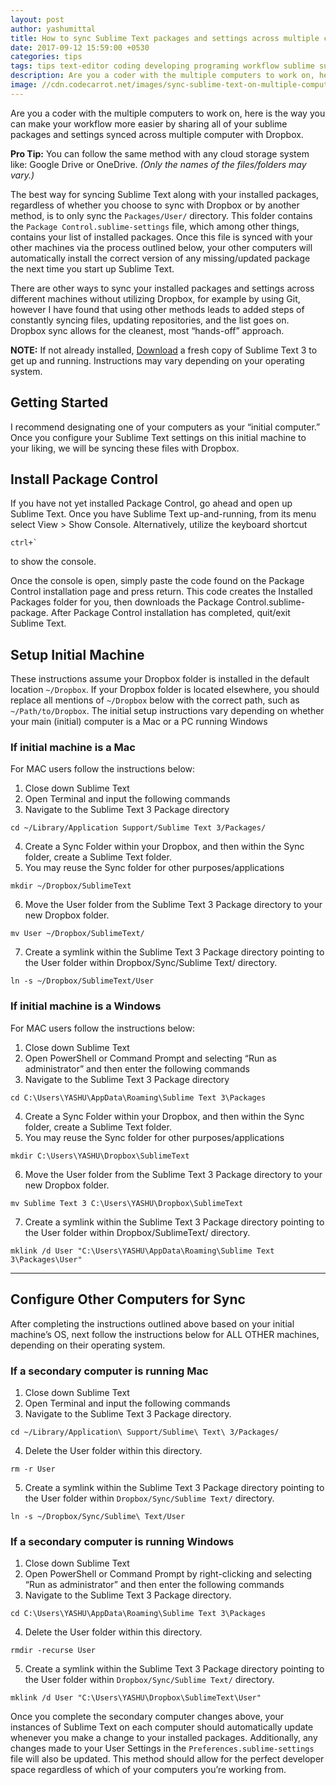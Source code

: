 ```yaml
---
layout: post
author: yashumittal
title: How to sync Sublime Text packages and settings across multiple computers with cloud storage
date: 2017-09-12 15:59:00 +0530
categories: tips
tags: tips text-editor coding developing programing workflow sublime sublime-text sublime-text-packages dropbox mac windows osx sync terminal package-control
description: Are you a coder with the multiple computers to work on, here is the way you can make your workflow more easier by sharing all of your sublime packages and settings synced across multiple computer with Dropbox.
image: //cdn.codecarrot.net/images/sync-sublime-text-on-multiple-computers-with-cloud-storage.png
---
```


Are you a coder with the multiple computers to work on, here is the way you can make your workflow more easier by sharing all of your sublime packages and settings synced across multiple computer with Dropbox.

**Pro Tip:** You can follow the same method with any cloud storage system like: Google Drive or OneDrive. *(Only the names of the files/folders may vary.)*

The best way for syncing Sublime Text along with your installed packages, regardless of whether you choose to sync with Dropbox or by another method, is to only sync the `Packages/User/` directory. This folder contains the `Package Control.sublime-settings` file, which among other things, contains your list of installed packages. Once this file is synced with your other machines via the process outlined below, your other computers will automatically install the correct version of any missing/updated package the next time you start up Sublime Text.

There are other ways to sync your installed packages and settings across different machines without utilizing Dropbox, for example by using Git, however I have found that using other methods leads to added steps of constantly syncing files, updating repositories, and the list goes on. Dropbox sync allows for the cleanest, most “hands-off” approach.

**NOTE:** If not already installed, [Download](//www.sublimetext.com/3) a fresh copy of Sublime Text 3 to get up and running. Instructions may vary depending on your operating system.

## Getting Started

I recommend designating one of your computers as your “initial computer.” Once you configure your Sublime Text settings on this initial machine to your liking, we will be syncing these files with Dropbox.

## Install Package Control

If you have not yet installed Package Control, go ahead and open up Sublime Text. Once you have Sublime Text up-and-running, from its menu select View > Show Console. Alternatively, utilize the keyboard shortcut
```
ctrl+`
```
to show the console.

Once the console is open, simply paste the code found on the Package Control installation page and press return. This code creates the Installed Packages folder for you, then downloads the Package Control.sublime-package. After Package Control installation has completed, quit/exit Sublime Text.

## Setup Initial Machine

These instructions assume your Dropbox folder is installed in the default location `~/Dropbox`. If your Dropbox folder is located elsewhere, you should replace all mentions of `~/Dropbox` below with the correct path, such as `~/Path/to/Dropbox`. The initial setup instructions vary depending on whether your main (initial) computer is a Mac or a PC running Windows

### If initial machine is a Mac

For MAC users follow the instructions below:

1. Close down Sublime Text
2. Open Terminal and input the following commands
3. Navigate to the Sublime Text 3 Package directory
```
cd ~/Library/Application Support/Sublime Text 3/Packages/
```
4. Create a Sync Folder within your Dropbox, and then within the Sync folder, create a Sublime Text folder.
5. You may reuse the Sync folder for other purposes/applications
```
mkdir ~/Dropbox/SublimeText
```
6. Move the User folder from the Sublime Text 3 Package directory to your new Dropbox folder.
```
mv User ~/Dropbox/SublimeText/
```
7. Create a symlink within the Sublime Text 3 Package directory pointing to the User folder within Dropbox/Sync/Sublime Text/ directory.
```
ln -s ~/Dropbox/SublimeText/User
```

### If initial machine is a Windows

For MAC users follow the instructions below:

1. Close down Sublime Text
2. Open PowerShell or Command Prompt and selecting “Run as administrator” and then enter the following commands
3. Navigate to the Sublime Text 3 Package directory
```
cd C:\Users\YASHU\AppData\Roaming\Sublime Text 3\Packages
```
4. Create a Sync Folder within your Dropbox, and then within the Sync folder, create a Sublime Text folder.
5. You may reuse the Sync folder for other purposes/applications
```
mkdir C:\Users\YASHU\Dropbox\SublimeText
```
6. Move the User folder from the Sublime Text 3 Package directory to your new Dropbox folder.
```
mv Sublime Text 3 C:\Users\YASHU\Dropbox\SublimeText
```
7. Create a symlink within the Sublime Text 3 Package directory pointing to the User folder within Dropbox/SublimeText/ directory.
```
mklink /d User "C:\Users\YASHU\AppData\Roaming\Sublime Text 3\Packages\User"
```

***

## Configure Other Computers for Sync

After completing the instructions outlined above based on your initial machine’s OS, next follow the instructions below for ALL OTHER machines, depending on their operating system.

### If a secondary computer is running Mac

1. Close down Sublime Text
2. Open Terminal and input the following commands
3. Navigate to the Sublime Text 3 Package directory.
```
cd ~/Library/Application\ Support/Sublime\ Text\ 3/Packages/
```
4. Delete the User folder within this directory.
```
rm -r User
```
5. Create a symlink within the Sublime Text 3 Package directory pointing to the User folder within `Dropbox/Sync/Sublime Text/` directory.
```
ln -s ~/Dropbox/Sync/Sublime\ Text/User
```

### If a secondary computer is running Windows

1. Close down Sublime Text
2. Open  PowerShell or Command Prompt by right-clicking and selecting “Run as administrator” and then enter the following commands
3. Navigate to the Sublime Text 3 Package directory.
```
cd C:\Users\YASHU\AppData\Roaming\Sublime Text 3\Packages
```
4. Delete the User folder within this directory.
```
rmdir -recurse User
```
5. Create a symlink within the Sublime Text 3 Package directory pointing to the User folder within `Dropbox/Sync/Sublime Text/` directory.
```
mklink /d User "C:\Users\YASHU\Dropbox\SublimeText\User"
```

Once you complete the secondary computer changes above, your instances of Sublime Text on each computer should automatically update whenever you make a change to your installed packages. Additionally, any changes made to your User Settings in the `Preferences.sublime-settings` file will also be updated. This method should allow for the perfect developer space regardless of which of your computers you’re working from.
